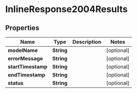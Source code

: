 # InlineResponse2004Results

## Properties
Name | Type | Description | Notes
------------ | ------------- | ------------- | -------------
**modelName** | **String** |  |  [optional]
**errorMessage** | **String** |  |  [optional]
**startTimestamp** | **String** |  |  [optional]
**endTimestamp** | **String** |  |  [optional]
**status** | **String** |  |  [optional]
